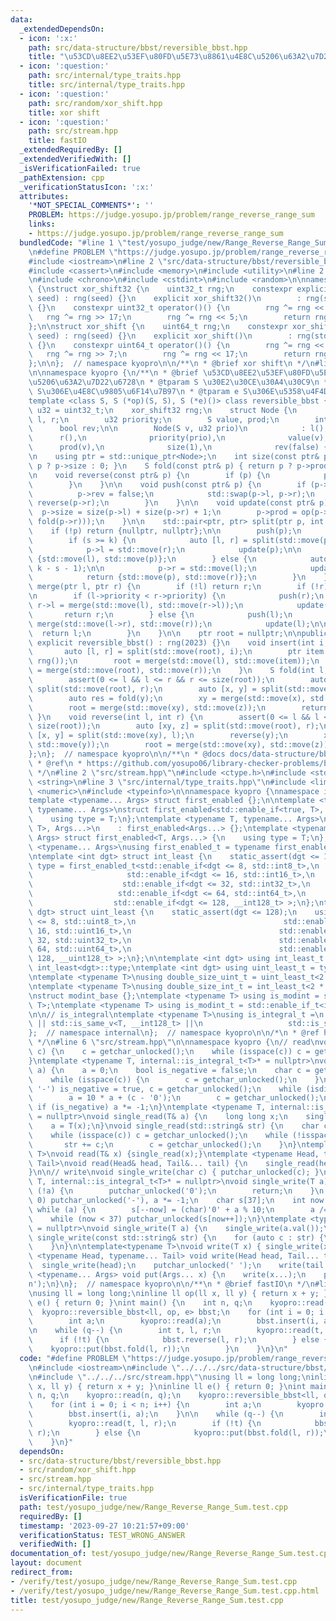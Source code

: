 ```yaml
---
data:
  _extendedDependsOn:
  - icon: ':x:'
    path: src/data-structure/bbst/reversible_bbst.hpp
    title: "\u53CD\u8EE2\u53EF\u80FD\u5E73\u8861\u4E8C\u5206\u63A2\u7D22\u6728"
  - icon: ':question:'
    path: src/internal/type_traits.hpp
    title: src/internal/type_traits.hpp
  - icon: ':question:'
    path: src/random/xor_shift.hpp
    title: xor shift
  - icon: ':question:'
    path: src/stream.hpp
    title: fastIO
  _extendedRequiredBy: []
  _extendedVerifiedWith: []
  _isVerificationFailed: true
  _pathExtension: cpp
  _verificationStatusIcon: ':x:'
  attributes:
    '*NOT_SPECIAL_COMMENTS*': ''
    PROBLEM: https://judge.yosupo.jp/problem/range_reverse_range_sum
    links:
    - https://judge.yosupo.jp/problem/range_reverse_range_sum
  bundledCode: "#line 1 \"test/yosupo_judge/new/Range_Reverse_Range_Sum.test.cpp\"\
    \n#define PROBLEM \"https://judge.yosupo.jp/problem/range_reverse_range_sum\"\n\
    #include <iostream>\n#line 2 \"src/data-structure/bbst/reversible_bbst.hpp\"\n\
    #include <cassert>\n#include <memory>\n#include <utility>\n#line 2 \"src/random/xor_shift.hpp\"\
    \n#include <chrono>\n#include <cstdint>\n#include <random>\n\nnamespace kyopro\
    \ {\nstruct xor_shift32 {\n    uint32_t rng;\n    constexpr explicit xor_shift32(uint32_t\
    \ seed) : rng(seed) {}\n    explicit xor_shift32()\n        : rng(std::chrono::steady_clock::now().time_since_epoch().count())\
    \ {}\n    constexpr uint32_t operator()() {\n        rng ^= rng << 13;\n     \
    \   rng ^= rng >> 17;\n        rng ^= rng << 5;\n        return rng;\n    }\n\
    };\n\nstruct xor_shift {\n    uint64_t rng;\n    constexpr xor_shift(uint64_t\
    \ seed) : rng(seed) {}\n    explicit xor_shift()\n        : rng(std::chrono::steady_clock::now().time_since_epoch().count())\
    \ {}\n    constexpr uint64_t operator()() {\n        rng ^= rng << 13;\n     \
    \   rng ^= rng >> 7;\n        rng ^= rng << 17;\n        return rng;\n    }\n\
    };\n\n};  // namespace kyopro\n\n/**\n * @brief xor shift\n */\n#line 6 \"src/data-structure/bbst/reversible_bbst.hpp\"\
    \n\nnamespace kyopro {\n/**\n * @brief \u53CD\u8EE2\u53EF\u80FD\u5E73\u8861\u4E8C\
    \u5206\u63A2\u7D22\u6728\n * @tparam S \u30E2\u30CE\u30A4\u30C9\n * @tparam op\
    \ S\u306E\u4E8C\u9805\u6F14\u7B97\n * @tparam e S\u306E\u5358\u4F4D\u5143\n */\n\
    template <class S, S (*op)(S, S), S (*e)()> class reversible_bbst {\n    using\
    \ u32 = uint32_t;\n    xor_shift32 rng;\n    struct Node {\n        std::unique_ptr<Node>\
    \ l, r;\n        u32 priority;\n        S value, prod;\n        int size;\n  \
    \      bool rev;\n\n        Node(S v, u32 prio)\n            : l(),\n        \
    \      r(),\n              priority(prio),\n              value(v),\n        \
    \      prod(v),\n              size(1),\n              rev(false) {}\n    };\n\
    \n    using ptr = std::unique_ptr<Node>;\n    int size(const ptr& p) const { return\
    \ p ? p->size : 0; }\n    S fold(const ptr& p) { return p ? p->prod : e(); }\n\
    \n    void reverse(const ptr& p) {\n        if (p) {\n            p->rev ^= 1;\n\
    \        }\n    }\n\n    void push(const ptr& p) {\n        if (p->rev) {\n  \
    \          p->rev = false;\n            std::swap(p->l, p->r);\n            reverse(p->l),\
    \ reverse(p->r);\n        }\n    }\n\n    void update(const ptr& p) {\n      \
    \  p->size = size(p->l) + size(p->r) + 1;\n        p->prod = op(p->value, op(fold(p->l),\
    \ fold(p->r)));\n    }\n\n    std::pair<ptr, ptr> split(ptr p, int k) {\n    \
    \    if (!p) return {nullptr, nullptr};\n\n        push(p);\n        int s = size(p->l);\n\
    \        if (s >= k) {\n            auto [l, r] = split(std::move(p->l), k);\n\
    \            p->l = std::move(r);\n            update(p);\n\n            return\
    \ {std::move(l), std::move(p)};\n        } else {\n            auto [l, r] = split(std::move(p->r),\
    \ k - s - 1);\n\n            p->r = std::move(l);\n            update(p);\n\n\
    \            return {std::move(p), std::move(r)};\n        }\n    }\n\n    ptr\
    \ merge(ptr l, ptr r) {\n        if (!l) return r;\n        if (!r) return l;\n\
    \n        if (l->priority < r->priority) {\n            push(r);\n           \
    \ r->l = merge(std::move(l), std::move(r->l));\n            update(r);\n     \
    \       return r;\n        } else {\n            push(l);\n            l->r =\
    \ merge(std::move(l->r), std::move(r));\n            update(l);\n\n          \
    \  return l;\n        }\n    }\n\n    ptr root = nullptr;\n\npublic:\n    constexpr\
    \ explicit reversible_bbst() : rng(2023) {}\n    void insert(int i, S a) {\n \
    \       auto [l, r] = split(std::move(root), i);\n        ptr item = std::make_unique<Node>(a,\
    \ rng());\n        root = merge(std::move(l), std::move(item));\n        root\
    \ = merge(std::move(root), std::move(r));\n    }\n    S fold(int l, int r) {\n\
    \        assert(0 <= l && l <= r && r <= size(root));\n        auto [xy, z] =\
    \ split(std::move(root), r);\n        auto [x, y] = split(std::move(xy), l);\n\
    \        auto res = fold(y);\n        xy = merge(std::move(x), std::move(y));\n\
    \        root = merge(std::move(xy), std::move(z));\n        return res;\n   \
    \ }\n    void reverse(int l, int r) {\n        assert(0 <= l && l <= r && r <=\
    \ size(root));\n        auto [xy, z] = split(std::move(root), r);\n        auto\
    \ [x, y] = split(std::move(xy), l);\n        reverse(y);\n        xy = merge(std::move(x),\
    \ std::move(y));\n        root = merge(std::move(xy), std::move(z));\n    }\n\
    };\n};  // namespace kyopro\n\n/**\n * @docs docs/data-structure/bbst/reversible_bbst.md\n\
    \ * @ref\n * https://github.com/yosupo06/library-checker-problems/blob/master/datastructure/range_reverse_range_sum/sol/correct.cpp\n\
    \ */\n#line 2 \"src/stream.hpp\"\n#include <ctype.h>\n#include <stdio.h>\n#include\
    \ <string>\n#line 3 \"src/internal/type_traits.hpp\"\n#include <limits>\n#include\
    \ <numeric>\n#include <typeinfo>\n\nnamespace kyopro {\nnamespace internal {\n\
    template <typename... Args> struct first_enabled {};\n\ntemplate <typename T,\
    \ typename... Args>\nstruct first_enabled<std::enable_if<true, T>, Args...> {\n\
    \    using type = T;\n};\ntemplate <typename T, typename... Args>\nstruct first_enabled<std::enable_if<false,\
    \ T>, Args...>\n    : first_enabled<Args...> {};\ntemplate <typename T, typename...\
    \ Args> struct first_enabled<T, Args...> {\n    using type = T;\n};\n\ntemplate\
    \ <typename... Args>\nusing first_enabled_t = typename first_enabled<Args...>::type;\n\
    \ntemplate <int dgt> struct int_least {\n    static_assert(dgt <= 128);\n    using\
    \ type = first_enabled_t<std::enable_if<dgt <= 8, std::int8_t>,\n            \
    \                     std::enable_if<dgt <= 16, std::int16_t>,\n             \
    \                    std::enable_if<dgt <= 32, std::int32_t>,\n              \
    \                   std::enable_if<dgt <= 64, std::int64_t>,\n               \
    \                  std::enable_if<dgt <= 128, __int128_t> >;\n};\ntemplate <int\
    \ dgt> struct uint_least {\n    static_assert(dgt <= 128);\n    using type = first_enabled_t<std::enable_if<dgt\
    \ <= 8, std::uint8_t>,\n                                 std::enable_if<dgt <=\
    \ 16, std::uint16_t>,\n                                 std::enable_if<dgt <=\
    \ 32, std::uint32_t>,\n                                 std::enable_if<dgt <=\
    \ 64, std::uint64_t>,\n                                 std::enable_if<dgt <=\
    \ 128, __uint128_t> >;\n};\n\ntemplate <int dgt> using int_least_t = typename\
    \ int_least<dgt>::type;\ntemplate <int dgt> using uint_least_t = typename uint_least<dgt>::type;\n\
    \ntemplate <typename T>\nusing double_size_uint_t = uint_least_t<2 * std::numeric_limits<T>::digits>;\n\
    \ntemplate <typename T>\nusing double_size_int_t = int_least_t<2 * std::numeric_limits<T>::digits>;\n\
    \nstruct modint_base {};\ntemplate <typename T> using is_modint = std::is_base_of<modint_base,\
    \ T>;\ntemplate <typename T> using is_modint_t = std::enable_if_t<is_modint<T>::value>;\n\
    \n\n// is_integral\ntemplate <typename T>\nusing is_integral_t =\n    std::enable_if_t<std::is_integral_v<T>\
    \ || std::is_same_v<T, __int128_t> ||\n                   std::is_same_v<T, __uint128_t>>;\n\
    };  // namespace internal\n};  // namespace kyopro\n\n/*\n * @ref https://qiita.com/kazatsuyu/items/f8c3b304e7f8b35263d8\n\
    \ */\n#line 6 \"src/stream.hpp\"\n\nnamespace kyopro {\n// read\nvoid single_read(char&\
    \ c) {\n    c = getchar_unlocked();\n    while (isspace(c)) c = getchar_unlocked();\n\
    }\ntemplate <typename T, internal::is_integral_t<T>* = nullptr>\nvoid single_read(T&\
    \ a) {\n    a = 0;\n    bool is_negative = false;\n    char c = getchar_unlocked();\n\
    \    while (isspace(c)) {\n        c = getchar_unlocked();\n    }\n    if (c ==\
    \ '-') is_negative = true, c = getchar_unlocked();\n    while (isdigit(c)) {\n\
    \        a = 10 * a + (c - '0');\n        c = getchar_unlocked();\n    }\n   \
    \ if (is_negative) a *= -1;\n}\ntemplate <typename T, internal::is_modint_t<T>*\
    \ = nullptr>\nvoid single_read(T& a) {\n    long long x;\n    single_read(x);\n\
    \    a = T(x);\n}\nvoid single_read(std::string& str) {\n    char c = getchar_unlocked();\n\
    \    while (isspace(c)) c = getchar_unlocked();\n    while (!isspace(c)) {\n \
    \       str += c;\n        c = getchar_unlocked();\n    }\n}\ntemplate<typename\
    \ T>\nvoid read(T& x) {single_read(x);}\ntemplate <typename Head, typename...\
    \ Tail>\nvoid read(Head& head, Tail&... tail) {\n    single_read(head), read(tail...);\n\
    }\n\n// write\nvoid single_write(char c) { putchar_unlocked(c); }\ntemplate <typename\
    \ T, internal::is_integral_t<T>* = nullptr>\nvoid single_write(T a) {\n    if\
    \ (!a) {\n        putchar_unlocked('0');\n        return;\n    }\n    if (a <\
    \ 0) putchar_unlocked('-'), a *= -1;\n    char s[37];\n    int now = 37;\n   \
    \ while (a) {\n        s[--now] = (char)'0' + a % 10;\n        a /= 10;\n    }\n\
    \    while (now < 37) putchar_unlocked(s[now++]);\n}\ntemplate <typename T, internal::is_modint_t<T>*\
    \ = nullptr>\nvoid single_write(T a) {\n    single_write(a.val());\n}\n\nvoid\
    \ single_write(const std::string& str) {\n    for (auto c : str) {\n        putchar_unlocked(c);\n\
    \    }\n}\n\ntemplate<typename T>\nvoid write(T x) { single_write(x); }\ntemplate\
    \ <typename Head, typename... Tail> void write(Head head, Tail... tail) {\n  \
    \  single_write(head);\n    putchar_unlocked(' ');\n    write(tail...);\n}\ntemplate\
    \ <typename... Args> void put(Args... x) {\n    write(x...);\n    putchar_unlocked('\\\
    n');\n}\n};  // namespace kyopro\n\n/**\n * @brief fastIO\n */\n#line 5 \"test/yosupo_judge/new/Range_Reverse_Range_Sum.test.cpp\"\
    \nusing ll = long long;\ninline ll op(ll x, ll y) { return x + y; }\ninline ll\
    \ e() { return 0; }\nint main() {\n    int n, q;\n    kyopro::read(n, q);\n  \
    \  kyopro::reversible_bbst<ll, op, e> bbst;\n    for (int i = 0; i < n; i++) {\n\
    \        int a;\n        kyopro::read(a);\n        bbst.insert(i, a);\n    }\n\
    \n    while (q--) {\n        int t, l, r;\n        kyopro::read(t, l, r);\n  \
    \      if (!t) {\n            bbst.reverse(l, r);\n        } else {\n        \
    \    kyopro::put(bbst.fold(l, r));\n        }\n    }\n}\n"
  code: "#define PROBLEM \"https://judge.yosupo.jp/problem/range_reverse_range_sum\"\
    \n#include <iostream>\n#include \"../../../src/data-structure/bbst/reversible_bbst.hpp\"\
    \n#include \"../../../src/stream.hpp\"\nusing ll = long long;\ninline ll op(ll\
    \ x, ll y) { return x + y; }\ninline ll e() { return 0; }\nint main() {\n    int\
    \ n, q;\n    kyopro::read(n, q);\n    kyopro::reversible_bbst<ll, op, e> bbst;\n\
    \    for (int i = 0; i < n; i++) {\n        int a;\n        kyopro::read(a);\n\
    \        bbst.insert(i, a);\n    }\n\n    while (q--) {\n        int t, l, r;\n\
    \        kyopro::read(t, l, r);\n        if (!t) {\n            bbst.reverse(l,\
    \ r);\n        } else {\n            kyopro::put(bbst.fold(l, r));\n        }\n\
    \    }\n}"
  dependsOn:
  - src/data-structure/bbst/reversible_bbst.hpp
  - src/random/xor_shift.hpp
  - src/stream.hpp
  - src/internal/type_traits.hpp
  isVerificationFile: true
  path: test/yosupo_judge/new/Range_Reverse_Range_Sum.test.cpp
  requiredBy: []
  timestamp: '2023-09-27 10:21:57+09:00'
  verificationStatus: TEST_WRONG_ANSWER
  verifiedWith: []
documentation_of: test/yosupo_judge/new/Range_Reverse_Range_Sum.test.cpp
layout: document
redirect_from:
- /verify/test/yosupo_judge/new/Range_Reverse_Range_Sum.test.cpp
- /verify/test/yosupo_judge/new/Range_Reverse_Range_Sum.test.cpp.html
title: test/yosupo_judge/new/Range_Reverse_Range_Sum.test.cpp
---
```

